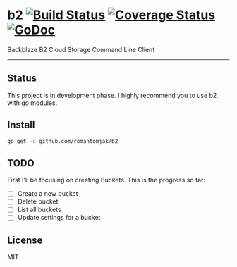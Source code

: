 # b2 [![Build Status](https://travis-ci.org/romantomjak/b2.svg)](https://travis-ci.org/romantomjak/b2) [![Coverage Status](https://coveralls.io/repos/github/romantomjak/b2/badge.svg?branch=master)](https://coveralls.io/github/romantomjak/b2?branch=master) [![GoDoc](https://godoc.org/github.com/romantomjak/b2?status.svg)](https://godoc.org/github.com/romantomjak/b2)

Backblaze B2 Cloud Storage Command Line Client

---

## Status

This project is in development phase. I highly recommend you to use b2 with go modules.

## Install

```sh
go get -u github.com/romantomjak/b2
```

## TODO

First I'll be focusing on creating Buckets. This is the progress so far:

- [ ] Create a new bucket
- [ ] Delete bucket
- [ ] List all buckets
- [ ] Update settings for a bucket

## License

MIT
